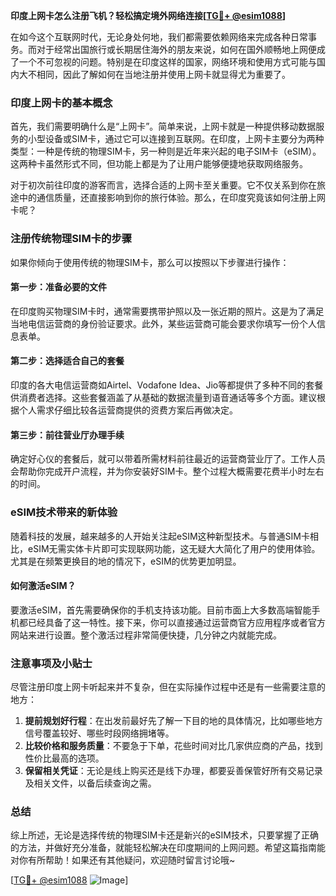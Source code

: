 **印度上网卡怎么注册飞机？轻松搞定境外网络连接[[TG💪+ @esim1088](https://t.me/s/esim1088)]**

在如今这个互联网时代，无论身处何地，我们都需要依赖网络来完成各种日常事务。而对于经常出国旅行或长期居住海外的朋友来说，如何在国外顺畅地上网便成了一个不可忽视的问题。特别是在印度这样的国家，网络环境和使用方式可能与国内大不相同，因此了解如何在当地注册并使用上网卡就显得尤为重要了。

### 印度上网卡的基本概念

首先，我们需要明确什么是“上网卡”。简单来说，上网卡就是一种提供移动数据服务的小型设备或SIM卡，通过它可以连接到互联网。在印度，上网卡主要分为两种类型：一种是传统的物理SIM卡，另一种则是近年来兴起的电子SIM卡（eSIM）。这两种卡虽然形式不同，但功能上都是为了让用户能够便捷地获取网络服务。

对于初次前往印度的游客而言，选择合适的上网卡至关重要。它不仅关系到你在旅途中的通信质量，还直接影响到你的旅行体验。那么，在印度究竟该如何注册上网卡呢？

### 注册传统物理SIM卡的步骤

如果你倾向于使用传统的物理SIM卡，那么可以按照以下步骤进行操作：

#### 第一步：准备必要的文件
在印度购买物理SIM卡时，通常需要携带护照以及一张近期的照片。这是为了满足当地电信运营商的身份验证要求。此外，某些运营商可能会要求你填写一份个人信息表单。

#### 第二步：选择适合自己的套餐
印度的各大电信运营商如Airtel、Vodafone Idea、Jio等都提供了多种不同的套餐供消费者选择。这些套餐涵盖了从基础的数据流量到语音通话等多个方面。建议根据个人需求仔细比较各运营商提供的资费方案后再做决定。

#### 第三步：前往营业厅办理手续
确定好心仪的套餐后，就可以带着所需材料前往最近的运营商营业厅了。工作人员会帮助你完成开户流程，并为你安装好SIM卡。整个过程大概需要花费半小时左右的时间。

### eSIM技术带来的新体验

随着科技的发展，越来越多的人开始关注起eSIM这种新型技术。与普通SIM卡相比，eSIM无需实体卡片即可实现联网功能，这无疑大大简化了用户的使用体验。尤其是在频繁更换目的地的情况下，eSIM的优势更加明显。

#### 如何激活eSIM？
要激活eSIM，首先需要确保你的手机支持该功能。目前市面上大多数高端智能手机都已经具备了这一特性。接下来，你可以直接通过运营商官方应用程序或者官方网站来进行设置。整个激活过程非常简便快捷，几分钟之内就能完成。

### 注意事项及小贴士

尽管注册印度上网卡听起来并不复杂，但在实际操作过程中还是有一些需要注意的地方：

1. **提前规划好行程**：在出发前最好先了解一下目的地的具体情况，比如哪些地方信号覆盖较好、哪些时段网络拥堵等。
2. **比较价格和服务质量**：不要急于下单，花些时间对比几家供应商的产品，找到性价比最高的选项。
3. **保留相关凭证**：无论是线上购买还是线下办理，都要妥善保管好所有交易记录及相关文件，以备后续查询之需。

### 总结

综上所述，无论是选择传统的物理SIM卡还是新兴的eSIM技术，只要掌握了正确的方法，并做好充分准备，就能轻松解决在印度期间的上网问题。希望这篇指南能对你有所帮助！如果还有其他疑问，欢迎随时留言讨论哦~

[[TG💪+ @esim1088](https://t.me/s/esim1088) ![Image](https://i.postimg.cc/4NQfJmqS/Snipaste-2025-05-13-00-14-12.png)]